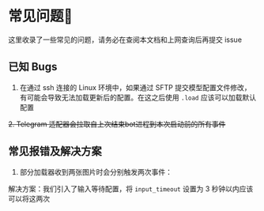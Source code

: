 # 常见问题💭

这里收录了一些常见的问题，请务必在查阅本文档和上网查询后再提交 issue

## 已知 Bugs

1. 在通过 ssh 连接的 Linux 环境中，如果通过 SFTP 提交模型配置文件修改，有可能会导致无法加载更新后的配置。在这之后使用 `.load` 应该可以加载默认配置

~~2. Telegram 适配器会拉取自上次结束bot进程到本次启动前的所有事件~~

## 常见报错及解决方案

1. 部分加载器收到两张图片时会分别触发两次事件：

解决方案：我们引入了输入等待配置，将 `input_timeout` 设置为 3 秒钟以内应该可以将这两次
